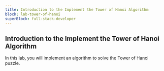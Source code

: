 ```yaml
---
title: Introduction to the Implement the Tower of Hanoi Algorithm
block: lab-tower-of-hanoi
superBlock: full-stack-developer
---
```


## Introduction to the Implement the Tower of Hanoi Algorithm

In this lab, you will implement an algorithm to solve the Tower of Hanoi puzzle.
